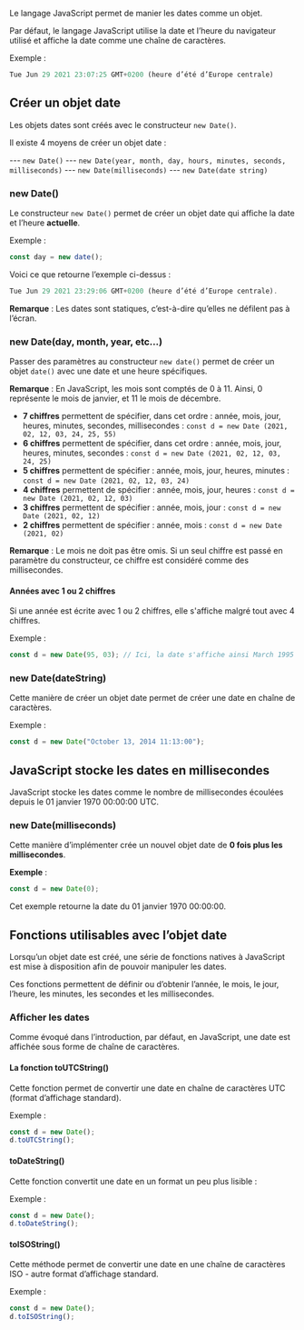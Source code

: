 Le langage JavaScript permet de manier les dates comme un objet. 

Par défaut, le langage JavaScript utilise la date et l’heure du navigateur utilisé et affiche la date comme une chaîne de caractères.

Exemple :

```js
Tue Jun 29 2021 23:07:25 GMT+0200 (heure d’été d’Europe centrale)
```

## Créer un objet date

Les objets dates sont créés avec le constructeur ```new Date()```.

Il existe 4 moyens de créer un objet date :

--- ```new Date()```
--- ```new Date(year, month, day, hours, minutes, seconds, milliseconds)```
--- ```new Date(milliseconds)```
--- ```new Date(date string)```

### new Date()

Le constructeur ```new Date()``` permet de créer un objet date qui affiche la date et l’heure **actuelle**.

Exemple :

```js
const day = new date();
```

Voici ce que retourne l’exemple ci-dessus :

```js
Tue Jun 29 2021 23:29:06 GMT+0200 (heure d’été d’Europe centrale).
```

__Remarque__ : Les dates sont statiques, c’est-à-dire qu’elles ne défilent pas à l’écran.

### new Date(day, month, year, etc…)

Passer des paramètres au constructeur ```new date()``` permet de créer un objet ```date()``` avec une date et une heure spécifiques.

__Remarque__ : En JavaScript, les mois sont comptés de 0 à 11. Ainsi, 0 représente le mois de janvier, et 11 le mois de décembre.

- **7 chiffres** permettent de spécifier, dans cet ordre : année, mois, jour, heures, minutes, secondes, millisecondes : ```const d = new Date (2021, 02, 12, 03, 24, 25, 55)```
- **6 chiffres** permettent de spécifier, dans cet ordre : année, mois, jour, heures, minutes, secondes : ```const d = new Date (2021, 02, 12, 03, 24, 25)```
- **5 chiffres** permettent de spécifier : année, mois, jour, heures, minutes : ```const d = new Date (2021, 02, 12, 03, 24)```
- **4 chiffres**  permettent de spécifier : année, mois, jour, heures : ```const d = new Date (2021, 02, 12, 03)```
- **3 chiffres** permettent de spécifier : année, mois, jour : ```const d = new Date (2021, 02, 12)```
- **2 chiffres** permettent de spécifier : année, mois : ```const d = new Date (2021, 02)```

__Remarque__ : Le mois ne doit pas être omis. Si un seul chiffre est passé en paramètre du constructeur, ce chiffre est considéré comme des millisecondes.

#### Années avec 1 ou 2 chiffres

Si une année est écrite avec 1 ou 2 chiffres, elle s'affiche malgré tout avec 4 chiffres. 

Exemple :

```js
const d = new Date(95, 03); // Ici, la date s'affiche ainsi March 1995
```

### new Date(dateString)

Cette manière de créer un objet date permet de créer une date en chaîne de caractères.

Exemple :

```js
const d = new Date("October 13, 2014 11:13:00");
```

## JavaScript stocke les dates en millisecondes

JavaScript stocke les dates comme le nombre de millisecondes écoulées depuis le 01 janvier 1970 00:00:00 UTC.

### new Date(milliseconds)

Cette manière d’implémenter crée un nouvel objet date de **0 fois plus les millisecondes**.

__Exemple__ :

```js
const d = new Date(0);
```

Cet exemple retourne la date du 01 janvier 1970 00:00:00.

## Fonctions utilisables avec l’objet date

Lorsqu’un objet date est créé, une série de fonctions natives à JavaScript est mise à disposition afin de pouvoir manipuler les dates.

Ces fonctions permettent de définir ou d’obtenir l’année, le mois, le jour, l’heure, les minutes, les secondes et les millisecondes.

### Afficher les dates

Comme évoqué dans l’introduction, par défaut, en JavaScript, une date est affichée sous forme de chaîne de caractères. 

#### La fonction toUTCString()

Cette fonction permet de convertir une date en chaîne de caractères UTC (format d’affichage standard).

Exemple :

```js
const d = new Date();
d.toUTCString();
```

#### toDateString()

Cette fonction convertit une date en un format un peu plus lisible :

Exemple :

```js
const d = new Date();
d.toDateString();
```

#### toISOString()

Cette méthode permet de convertir une date en une chaîne de caractères ISO - autre format d’affichage standard.

Exemple :

```js
const d = new Date();
d.toISOString();
```